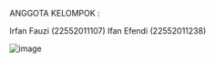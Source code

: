 ANGGOTA KELOMPOK :

Irfan Fauzi		(22552011107)
Ifan Efendi		(22552011238)

![image](https://github.com/user-attachments/assets/4975d592-6b4f-4aee-a1ee-36d385de5d03)

